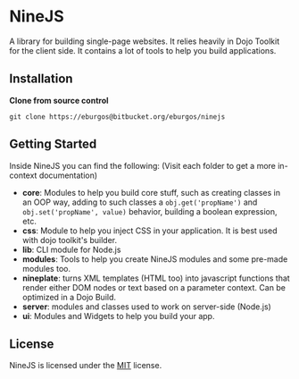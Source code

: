 # NineJS

A library for building single-page websites. It relies heavily in Dojo Toolkit for the client side. It contains a lot of tools to help you build applications.
## Installation

**Clone from source control**

    git clone https://eburgos@bitbucket.org/eburgos/ninejs




## Getting Started

Inside NineJS you can find the following: (Visit each folder to get a more in-context documentation)

- **core**: Modules to help you build core stuff, such as creating classes in an OOP way, adding to such classes a `obj.get('propName')` and `obj.set('propName', value)` behavior, building a boolean expression, etc.
- **css**: Module to help you inject CSS in your application. It is best used with dojo toolkit's builder.
- **lib**: CLI module for Node.js
- **modules**: Tools to help you create NineJS modules and some pre-made modules too.
- **nineplate**: turns XML templates (HTML too) into javascript functions that render either DOM nodes or text based on a parameter context. Can be optimized in a Dojo Build.
- **server**: modules and classes used to work on server-side (Node.js)
- **ui**: Modules and Widgets to help you build your app.

## License

NineJS is licensed under the [MIT](LICENSE "MIT") license.